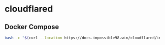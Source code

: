 # cloudflared

## Docker Compose

```bash
bash -c "$(curl --location https://docs.impossible98.win/cloudflared/install.sh)"
```
